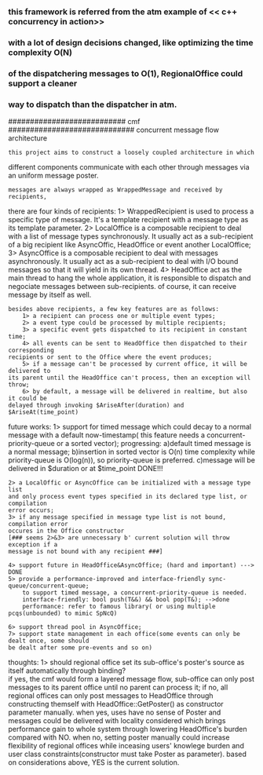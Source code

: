### this framework is referred from the atm example of << c++ concurrency in action>>
### with a lot of design decisions changed, like optimizing the time complexity O(N) 
### of the dispatchering messages to O(1), RegionalOffice could support a cleaner
### way to dispatch than the dispatcher in atm.

###########################  cmf  ############################# 
				concurrent message flow architecture

	this project aims to construct a loosely coupled architecture in which 
different components communicate with each other through messages via 
an uniform message poster.

	messages are always wrapped as WrappedMessage and received by recipients, 
there are four kinds of recipients:
		1> WrappedRecipient is used to process a specific type of message. 
	It's a template recipient with a message type as its template parameter.
		2> LocalOffice is a composable recipient to deal with a list of message 
	types synchronously. It usually act as a sub-recipient of a big recipient 
	like AsyncOffic, HeadOffice or event another LocalOffice;
		3> AsyncOffice is a composable recipient to deal with messages
	asynchronously. It usually act as a sub-recipient to deal with I/O 
	bound messages so that it will yield in its own thread. 
		4> HeadOffice act as the main thread to hang the whole application,
	it is responsible to dispatch and negociate messages between sub-recipients.
	of course, it can receive message by itself as well.

	besides above recipients, a few key features are as follows:
		1> a recipient can process one or multiple event types;
		2> a event type could be processed by multiple recipients;
		3> a specific event gets dispatched to its recipient in constant time;
		4> all events can be sent to HeadOffice then dispatched to their corresponding 
	recipients or sent to the Office where the event produces;
		5> if a message can't be processed by current office, it will be delivered to 
	its parent until the HeadOffice can't process, then an exception will throw;
		6> by default, a message will be delivered in realtime, but also it could be 
	delayed through invoking $AriseAfter(duration) and $AriseAt(time_point)

future works:
	1> support for timed message which could decay to a normal message with a default 
	now-timestamp( this feature needs a concurrent-priority-queue or a sorted vector);
		progressing:
			a)default timed message is a normal message;
			b)insertion in sorted vector is O(n) time complexity while priority-queue
		is O(log(n)), so priority-queue is preferred.
			c)message will be delivered in $duration or at $time_point
		DONE!!!

	2> a LocalOffic or AsyncOffice can be initialized with a message type list
	and only process event types specified in its declared type list, or compilation 
	error occurs;
	3> if any message specified in message type list is not bound, compilation error 
	occures in the Office constructor
	[### seems 2>&3> are unnecessary b' current solution will throw exception if a 
	message is not bound with any recipient ###]

	4> support future in HeadOffice&AsyncOffice; (hard and important) ---> DONE
	5> provide a performance-improved and interface-friendly sync-queue/concurrent-queue;
		to support timed message, a concurrent-priority-queue is needed.
		interface-friendly: bool push(T&&) && bool pop(T&); -->done		
		performance: refer to famous library( or using multiple pcqs(unbounded) to mimic SpNcQ)

	6> support thread pool in AsyncOffice; 
	7> support state management in each office(some events can only be dealt once, some should 
	be dealt after some pre-events and so on)

thoughts:
	1>	should regional office set its sub-office's poster's source as itself automatically 
	through binding?  
			if yes, the cmf would form a layered message flow, sub-office can only post 
		messages to its parent office until no parent can process it;
			if no, all regional offices can only post messages to HeadOffice through 
		constructing themself with HeadOffice::GetPoster() as constructor parameter manually.
			when yes, uses have no sense of Poster and messages could be delivered with 
		locality considered which brings performance gain to whole system through lowering 
		HeadOffice's burden compared with NO.
			when no, setting poster manually could increase flexibility of regional offices 
		while inceasing users' knowlege burden and user class constraints(constructor must 
		take Poster as parameter).
			based on considerations above, YES is the current solution.




		






